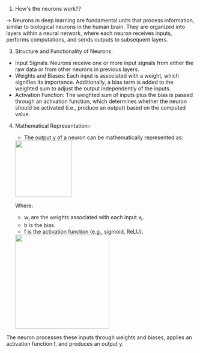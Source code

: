 1. How's the neurons work??
   
-> Neurons in deep learning are fundamental units that process information, similar to biological neurons in the human brain. They are organized into layers within a neural network, where each neuron receives inputs, performs computations, and sends outputs to subsequent layers.

3. Structure and Functionality of Neurons: 
- Input Signals: Neurons receive one or more input signals from either the raw data or from other neurons in previous layers.
- Weights and Biases: Each input is associated with a weight, which signifies its importance. Additionally, a bias term is added to the weighted sum to adjust the output independently of the inputs.
- Activation Function: The weighted sum of inputs plus the bias is passed through an activation function, which determines whether the neuron should be activated (i.e., produce an output) based on the computed value.

4. Mathematical Representation:-

   - The output y of a neuron can be mathematically represented as:
     

   <img src = "https://github.com/user-attachments/assets/2c3be639-a852-4bc8-9b47-4d043f06112c" width = "150" />

   Where:
   - w<sub>i</sub> are the weights associated with each input x<sub>i</sub>.
   - b is the bias.
   - f is the activation function (e.g., sigmoid, ReLU).
     

   <img src = "https://github.com/user-attachments/assets/1d88c2c4-f3ea-414c-9e9b-3b1f1daf0032" width = "250" />

The neuron processes these inputs through weights and biases, applies an activation function f, and produces an output y.

   

